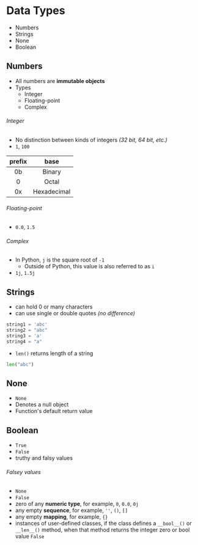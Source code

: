 # Data Types
* Numbers
* Strings
* None
* Boolean


## Numbers
* All numbers are **immutable objects**
* Types
  * Integer
  * Floating-point
  * Complex

###### Integer
* No distinction between kinds of integers *(32 bit, 64 bit, etc.)*
* `1`, `100`

| prefix |     base    |
|:------:|:-----------:|
|   0b   |    Binary   |
|    0   |    Octal    |
|   0x   | Hexadecimal |


###### Floating-point
* `0.0`, `1.5`

###### Complex
* In Python, `j` is the square root of `-1`
  * Outside of Python, this value is also referred to as `i`
* `1j`, `1.5j`


## Strings
* can hold 0 or many characters
* can use single or double quotes *(no difference)*

```python
string1 = 'abc'
string2 = "abc"
string3 = 'a'
string4 = "a"
```

* `len()` returns length of a string

```python
len("abc")
```


## None
* `None`
* Denotes a null object
* Function's default return value


## Boolean
* `True`
* `False`
* truthy and falsy values

###### Falsey values
* `None`
* `False`
* zero of any **numeric type**, for example, `0`, `0.0`, `0j`
* any empty **sequence**, for example, `''`, `()`, `[]`
* any empty **mapping**, for example, `{}`
* instances of user-defined classes, if the class defines a `__bool__()` or `__len__()` method, when that method returns the integer zero or bool value `False`

